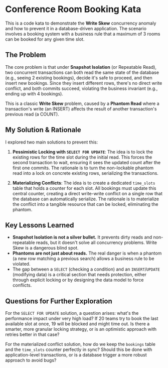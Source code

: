 # Conference Room Booking Kata

This is a code kata to demonstrate the **Write Skew** concurrency anomaly and how to prevent it in a database-driven application. The scenario involves a booking system with a business rule that a maximum of 3 rooms can be booked for any given time slot.

## The Problem

The core problem is that under **Snapshot Isolation** (or Repeatable Read), two concurrent transactions can both read the same state of the database (e.g., seeing 2 existing bookings), decide it's safe to proceed, and then insert new bookings. Since they insert different rows, there's no direct write conflict, and both commits succeed, violating the business invariant (e.g., ending up with 4 bookings).

This is a classic **Write Skew** problem, caused by a **Phantom Read** where a transaction's write (an INSERT) affects the result of another transaction's previous read (a COUNT).

## My Solution & Rationale

I explored two main solutions to prevent this:

1.  **Pessimistic Locking with `SELECT FOR UPDATE`**: The idea is to lock the existing rows for the time slot during the initial read. This forces the second transaction to wait, ensuring it sees the updated count after the first one commits. The rationale is to turn the non-lockable phantom read into a lock on concrete existing rows, serializing the transactions.

2.  **Materializing Conflicts**: The idea is to create a dedicated `time_slots` table that holds a counter for each slot. All bookings must update this central counter, creating a direct write-write conflict on a single row that the database can automatically serialize. The rationale is to materialize the conflict into a tangible resource that can be locked, eliminating the phantom.

## Key Lessons Learned

- **Snapshot Isolation is not a silver bullet.** It prevents dirty reads and non-repeatable reads, but it doesn't solve all concurrency problems. Write Skew is a dangerous blind spot.
- **Phantoms are not just about reads.** The real danger is when a phantom (a new row matching a previous search) allows a business rule to be violated.
- The gap between a `SELECT` (checking a condition) and an `INSERT`/`UPDATE` (modifying data) is a critical section that needs protection, either through explicit locking or by designing the data model to force conflicts.

## Questions for Further Exploration

For the `SELECT FOR UPDATE` solution, a question arises: what's the performance impact under very high load? If 20 teams try to book the last available slot at once, 19 will be blocked and might time out. Is there a smarter, more granular locking strategy, or is an optimistic approach with retries better in that case?

For the materialized conflict solution, how do we keep the `bookings` table and the `time_slots` counter perfectly in sync? Should this be done with application-level transactions, or is a database trigger a more robust approach to avoid bugs?
